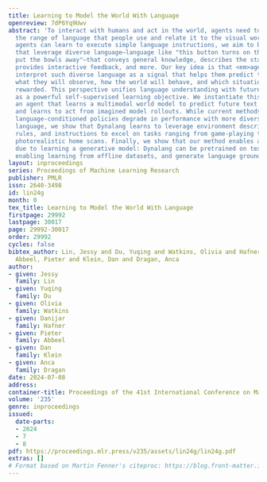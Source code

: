 ```yaml
---
title: Learning to Model the World With Language
openreview: 7dP6Yq9Uwv
abstract: 'To interact with humans and act in the world, agents need to understand
  the range of language that people use and relate it to the visual world. While current
  agents can learn to execute simple language instructions, we aim to build agents
  that leverage diverse language—language like "this button turns on the TV" or "I
  put the bowls away"—that conveys general knowledge, describes the state of the world,
  provides interactive feedback, and more. Our key idea is that <em>agents should
  interpret such diverse language as a signal that helps them predict the future</em>:
  what they will observe, how the world will behave, and which situations will be
  rewarded. This perspective unifies language understanding with future prediction
  as a powerful self-supervised learning objective. We instantiate this in Dynalang,
  an agent that learns a multimodal world model to predict future text and image representations,
  and learns to act from imagined model rollouts. While current methods that learn
  language-conditioned policies degrade in performance with more diverse types of
  language, we show that Dynalang learns to leverage environment descriptions, game
  rules, and instructions to excel on tasks ranging from game-playing to navigating
  photorealistic home scans. Finally, we show that our method enables additional capabilities
  due to learning a generative model: Dynalang can be pretrained on text-only data,
  enabling learning from offline datasets, and generate language grounded in an environment.'
layout: inproceedings
series: Proceedings of Machine Learning Research
publisher: PMLR
issn: 2640-3498
id: lin24g
month: 0
tex_title: Learning to Model the World With Language
firstpage: 29992
lastpage: 30017
page: 29992-30017
order: 29992
cycles: false
bibtex_author: Lin, Jessy and Du, Yuqing and Watkins, Olivia and Hafner, Danijar and
  Abbeel, Pieter and Klein, Dan and Dragan, Anca
author:
- given: Jessy
  family: Lin
- given: Yuqing
  family: Du
- given: Olivia
  family: Watkins
- given: Danijar
  family: Hafner
- given: Pieter
  family: Abbeel
- given: Dan
  family: Klein
- given: Anca
  family: Dragan
date: 2024-07-08
address:
container-title: Proceedings of the 41st International Conference on Machine Learning
volume: '235'
genre: inproceedings
issued:
  date-parts:
  - 2024
  - 7
  - 8
pdf: https://proceedings.mlr.press/v235/assets/lin24g/lin24g.pdf
extras: []
# Format based on Martin Fenner's citeproc: https://blog.front-matter.io/posts/citeproc-yaml-for-bibliographies/
---
```

